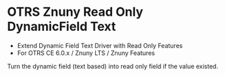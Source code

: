 # OTRS Znuny Read Only DynamicField Text
- Extend Dynamic Field Text Driver with Read Only Features
- For OTRS CE 6.0.x / Znuny LTS / Znuny Features

Turn the dynamic field (text based) into read only field if the value existed.
